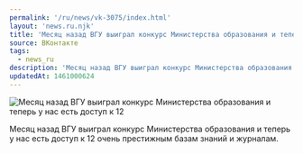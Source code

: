 ```yaml
---
permalink: '/ru/news/vk-3075/index.html'
layout: 'news.ru.njk'
title: 'Месяц назад ВГУ выиграл конкурс Министерства образования и теперь у нас есть доступ к 12 очень'
source: ВКонтакте
tags:
  - news_ru
description: 'Месяц назад ВГУ выиграл конкурс Министерства образования и теперь у нас есть доступ к 12'
updatedAt: 1461000624
---
```

![Месяц назад ВГУ выиграл конкурс Министерства образования и теперь у нас есть доступ к 12](https://sun9-45.userapi.com/impf/c631420/v631420484/29104/FlNNlLVPsDA.jpg?size=1280x720&quality=96&sign=3bff2d2bd746afe08f3a72489c690f9c&c_uniq_tag=WcQd0iBEEiW8cq-0ITdHwT5dNYo2dZh-ALJhikx4WH4&type=album)

Месяц назад ВГУ выиграл конкурс Министерства образования и теперь у нас есть доступ к 12 очень престижным базам знаний и журналам.
